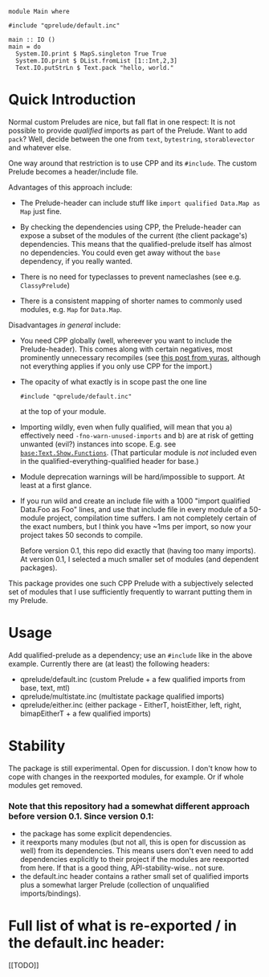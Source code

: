 ~~~~
module Main where

#include "qprelude/default.inc"

main :: IO ()
main = do
  System.IO.print $ MapS.singleton True True
  System.IO.print $ DList.fromList [1::Int,2,3]
  Text.IO.putStrLn $ Text.pack "hello, world."
~~~~

# Quick Introduction

Normal custom Preludes are nice, but fall flat in one respect:
It is not possible to provide _qualified_ imports as part of
the Prelude. Want to add `pack`? Well, decide between the one
from `text`, `bytestring`, `storablevector` and whatever else.

One way around that restriction is to use CPP and its `#include`.
The custom Prelude becomes a header/include file.

Advantages of this approach include:

* The Prelude-header can include stuff like
  `import qualified Data.Map as Map` just fine.

* By checking the dependencies using CPP, the Prelude-header
  can expose a subset of the modules of the current
  (the client package's) dependencies. This means that the
  qualified-prelude itself has almost no dependencies.
  You could even get away without the `base` dependency,
  if you really wanted.

* There is no need for typeclasses to prevent nameclashes
  (see e.g. `ClassyPrelude`)

* There is a consistent mapping of shorter names to commonly used
  modules, e.g. `Map` for `Data.Map`.

Disadvantages _in general_ include:

* You need CPP globally (well, whereever you want to include
  the Prelude-header). This comes along with certain negatives,
  most prominently unnecessary recompiles (see [this post from yuras](http://blog.haskell-exists.com/yuras/posts/stop-abusing-cpp-in-haskell.html),
  although not everything applies if you only use CPP for the
  import.)

* The opacity of what exactly is in scope past the one line
  
    ~~~~
    #include "qprelude/default.inc"
    ~~~~
  
    at the top of your module.

* Importing wildly, even when fully qualified, will mean that
  you
    a) effectively need `-fno-warn-unused-imports` and
    b) are at risk of getting unwanted (evil?) instances into
       scope. E.g. see [`base:Text.Show.Functions`](https://hackage.haskell.org/package/base/docs/Text-Show-Functions.html).
       (That particular module is _not_ included even in the
       qualified-everything-qualified header for base.)

* Module deprecation warnings will be hard/impossible to support.
  At least at a first glance.

* If you run wild and create an include file with a 1000
  "import qualified Data.Foo as Foo" lines, and use that
  include file in every module of a 50-module project,
  compilation time suffers. I am not completely certain of
  the exact numbers, but I think you have ~1ms per import,
  so now your project takes 50 seconds to compile.
  
  Before version 0.1, this repo did exactly that (having
  too many imports). At version 0.1, I selected a much
  smaller set of modules (and dependent packages).

This package provides one such CPP Prelude with a subjectively
selected set of modules that I use sufficiently frequently
to warrant putting them in my Prelude.

# Usage

Add qualified-prelude as a dependency; use an `#include` like in the above example. Currently
there are (at least) the following headers:
- qprelude/default.inc (custom Prelude + a few qualified imports from base, text, mtl)
- qprelude/multistate.inc (multistate package qualified imports)
- qprelude/either.inc (either package - EitherT, hoistEither, left, right, bimapEitherT + a few qualified imports)

# Stability

The package is still experimental. Open for discussion. I don't know how to cope with changes in the reexported modules, for example. Or if whole modules get removed.

### Note that this repository had a somewhat different approach before version 0.1. Since version 0.1:
- the package has some explicit dependencies.
- it reexports many modules (but not all, this is open for discussion as well) from its dependencies. This means users don't even need to add dependencies explicitly to their project if the modules are reexported from here. If that is a good thing, API-stability-wise.. not sure.
- the default.inc header contains a rather small set of qualified imports plus a somewhat larger Prelude (collection of unqualified imports/bindings).

# Full list of what is re-exported / in the default.inc header:

[[TODO]]
